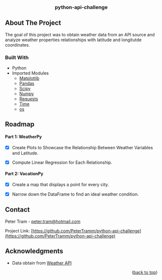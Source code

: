  <!-- Improved compatibility of back to top link: See: https://github.com/othneildrew/Best-README-Template/pull/73 -->
<a name="readme-top"></a>


<h3 align="center">python-api-challenge</h3>

  <p align="center">
  </p>

<!-- ABOUT THE PROJECT -->
## About The Project

<p>The goal of this project was to obtain weather data from an API source and analyze weather properties relationships with latitude and longitutde coordinates.
</p>

### Built With

* Python
* Imported Modules
    * [Matplotlib](https://matplotlib.org/)
    * [Pandas](https://pandas.pydata.org/)
    * [Scipy](https://scipy.org/)
    * [Numpy](https://numpy.org/)
    * [Requests](https://pypi.org/project/requests/)
    * [Time](https://docs.python.org/3/library/time.html)
    * [os](https://docs.python.org/3/library/os.html)


<!-- ROADMAP -->
## Roadmap

#### Part 1: WeatherPy
-[x] Create Plots to Showcase the Relationship Between Weather Variables and Latitude.

-[x] Compute Linear Regression for Each Relationship.

#### Part 2: VacationPy
-[x] Create a map that displays a point for every city.

-[x] Narrow down the DataFrame to find an ideal weather condition.

<!-- CONTACT -->
## Contact

Peter Tram  - peter.tram@hotmail.com

Project Link: [https://github.com/PeterTramm/python-api-challenge](https://github.com/PeterTramm/python-api-challenge)




<!-- ACKNOWLEDGMENTS -->
## Acknowledgments

* Data obtain from [Weather API](https://openweathermap.org/api)

<p align="right">(<a href="#readme-top">back to top</a>)</p>